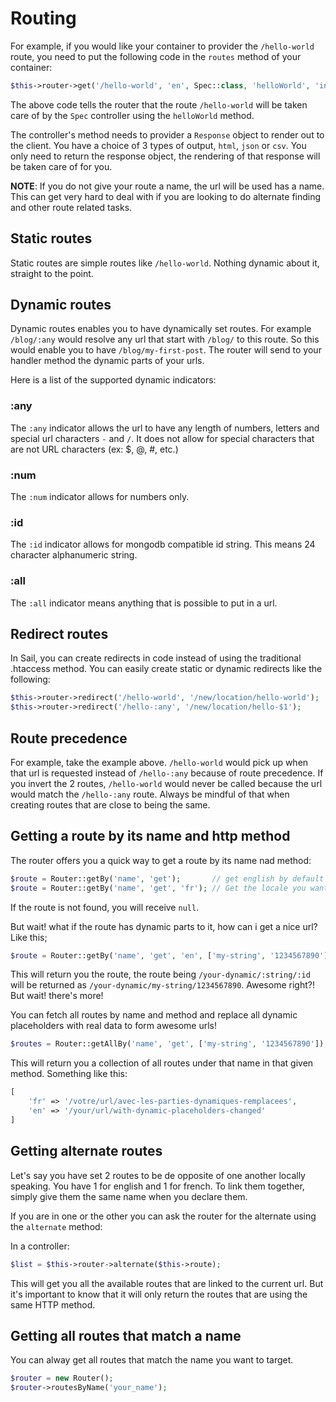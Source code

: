 # Routing

For example, if you would like your container to provider the `/hello-world` route, you need to put
the following code in the `routes` method of your container:

```php
$this->router->get('/hello-world', 'en', Spec::class, 'helloWorld', 'internal_name');
```

The above code tells the router that the route `/hello-world` will be taken care of by the `Spec` controller
using the `helloWorld` method.

The controller's method needs to provider a `Response` object to render out to the client. You have a choice
of 3 types of output, `html`, `json` or `csv`. You only need to return the response object, the rendering
of that response will be taken care of for you.

__NOTE__: If you do not give your route a name, the url will be used has a name. This can get very hard to deal
with if you are looking to do alternate finding and other route related tasks.

## Static routes

Static routes are simple routes like `/hello-world`. Nothing dynamic about it, straight to the point.

## Dynamic routes

Dynamic routes enables you to have dynamically set routes. For example `/blog/:any` would resolve any
url that start with `/blog/` to this route. So this would enable you to have `/blog/my-first-post`.
The router will send to your handler method the dynamic parts of your urls.

Here is a list of the supported dynamic indicators:

### :any

The `:any` indicator allows the url to have any length of numbers, letters and special url characters
`-` and `/`. It does not allow for special characters that are not URL characters (ex: $, @, #, etc.)

### :num

The `:num` indicator allows for numbers only.

### :id

The `:id` indicator allows for mongodb compatible id string. This means 24 character alphanumeric string.

### :all

The `:all` indicator means anything that is possible to put in a url.

## Redirect routes

In Sail, you can create redirects in code instead of using the traditional .htaccess method. You can easily
create static or dynamic redirects like the following:

```php
$this->router->redirect('/hello-world', '/new/location/hello-world');
$this->router->redirect('/hello-:any', '/new/location/hello-$1');
```

## Route precedence

For example, take the example above. `/hello-world` would pick up when that url is requested instead of `/hello-:any` 
because of route precedence. If you invert the 2 routes, `/hello-world` would never be called because the url would match
the `/hello-:any` route. Always be mindful of that when creating routes that are close to being the same.

## Getting a route by its name and http method

The router offers you a quick way to get a route by its name nad method:

```php
$route = Router::getBy('name', 'get');       // get english by default
$route = Router::getBy('name', 'get', 'fr'); // Get the locale you want
```

If the route is not found, you will receive `null`.

But wait! what if the route has dynamic parts to it, how can i get a nice url? Like this;

```php
$route = Router::getBy('name', 'get', 'en', ['my-string', '1234567890']);
```

This will return you the route, the route being `/your-dynamic/:string/:id` will be returned as 
`/your-dynamic/my-string/1234567890`. Awesome right?! But wait! there's more!

You can fetch all routes by name and method and replace all dynamic placeholders with real data to form awesome urls!

```php
$routes = Router::getAllBy('name', 'get', ['my-string', '1234567890']);
```

This will return you a collection of all routes under that name in that given method. Something like this:

```php
[
    'fr' => '/votre/url/avec-les-parties-dynamiques-remplacees',
    'en' => '/your/url/with-dynamic-placeholders-changed'
]
```

## Getting alternate routes

Let's say you have set 2 routes to be de opposite of one another locally speaking. You have 1 for english and 1 for 
french. To link them together, simply give them the same name when you declare them.

If you are in one or the other you can ask the router for the alternate using the `alternate` method:

In a controller:

```php
$list = $this->router->alternate($this->route);
```

This will get you all the available routes that are linked to the current url. But it's important to know that it will
only return the routes that are using the same HTTP method.

## Getting all routes that match a name

You can alway get all routes that match the name you want to target.

```php
$router = new Router();
$router->routesByName('your_name');
```